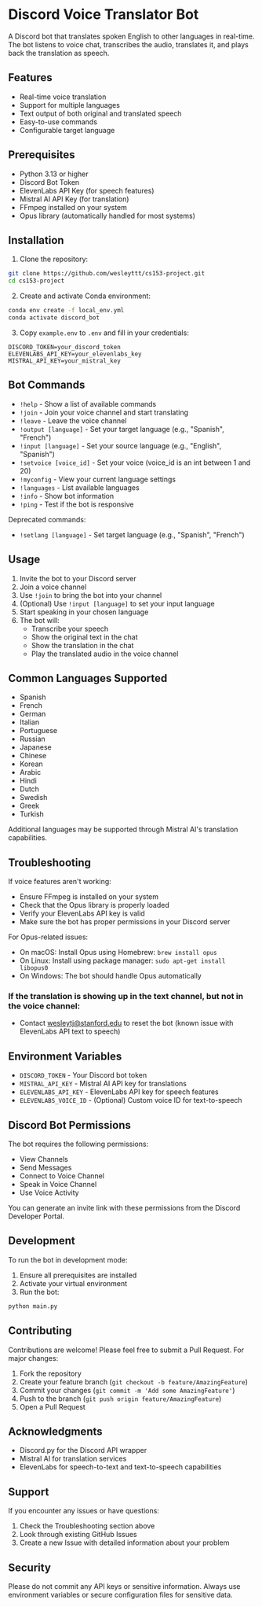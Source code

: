 # Discord Voice Translator Bot

A Discord bot that translates spoken English to other languages in real-time. The bot listens to voice chat, transcribes the audio, translates it, and plays back the translation as speech.

## Features

- Real-time voice translation
- Support for multiple languages
- Text output of both original and translated speech
- Easy-to-use commands
- Configurable target language

## Prerequisites

- Python 3.13 or higher
- Discord Bot Token
- ElevenLabs API Key (for speech features)
- Mistral AI API Key (for translation)
- FFmpeg installed on your system
- Opus library (automatically handled for most systems)

## Installation

1. Clone the repository:

```bash
git clone https://github.com/wesleyttt/cs153-project.git
cd cs153-project
```

2. Create and activate Conda environment:

```bash
conda env create -f local_env.yml
conda activate discord_bot
```

3. Copy `example.env` to `.env` and fill in your credentials:

```plaintext
DISCORD_TOKEN=your_discord_token
ELEVENLABS_API_KEY=your_elevenlabs_key
MISTRAL_API_KEY=your_mistral_key
```


## Bot Commands

- `!help` - Show a list of available commands
- `!join` - Join your voice channel and start translating
- `!leave` - Leave the voice channel
- `!output [language]` - Set your target language (e.g., "Spanish", "French")
- `!input [language]` - Set your source language (e.g., "English", "Spanish")
- `!setvoice [voice_id]` - Set your voice (voice_id is an int between 1 and 20)
- `!myconfig` - View your current language settings
- `!languages` - List available languages
- `!info` - Show bot information
- `!ping` - Test if the bot is responsive

Deprecated commands:
- `!setlang [language]` - Set target language (e.g., "Spanish", "French")

## Usage

1. Invite the bot to your Discord server
2. Join a voice channel
3. Use `!join` to bring the bot into your channel
4. (Optional) Use `!input [language]` to set your input language
5. Start speaking in your chosen language
6. The bot will:
   - Transcribe your speech
   - Show the original text in the chat
   - Show the translation in the chat
   - Play the translated audio in the voice channel

## Common Languages Supported

- Spanish
- French
- German
- Italian
- Portuguese
- Russian
- Japanese
- Chinese
- Korean
- Arabic
- Hindi
- Dutch
- Swedish
- Greek
- Turkish

Additional languages may be supported through Mistral AI's translation capabilities.

## Troubleshooting

If voice features aren't working:
- Ensure FFmpeg is installed on your system
- Check that the Opus library is properly loaded
- Verify your ElevenLabs API key is valid
- Make sure the bot has proper permissions in your Discord server

For Opus-related issues:
- On macOS: Install Opus using Homebrew: `brew install opus`
- On Linux: Install using package manager: `sudo apt-get install libopus0`
- On Windows: The bot should handle Opus automatically

### If the translation is showing up in the text channel, but not in the voice channel:
- Contact wesleytj@stanford.edu to reset the bot (known issue with ElevenLabs API text to speech)

## Environment Variables

- `DISCORD_TOKEN` - Your Discord bot token
- `MISTRAL_API_KEY` - Mistral AI API key for translations
- `ELEVENLABS_API_KEY` - ElevenLabs API key for speech features
- `ELEVENLABS_VOICE_ID` - (Optional) Custom voice ID for text-to-speech

## Discord Bot Permissions

The bot requires the following permissions:
- View Channels
- Send Messages
- Connect to Voice Channel
- Speak in Voice Channel
- Use Voice Activity

You can generate an invite link with these permissions from the Discord Developer Portal.

## Development

To run the bot in development mode:

1. Ensure all prerequisites are installed
2. Activate your virtual environment
3. Run the bot:

```bash
python main.py
```


## Contributing

Contributions are welcome! Please feel free to submit a Pull Request. For major changes:

1. Fork the repository
2. Create your feature branch (`git checkout -b feature/AmazingFeature`)
3. Commit your changes (`git commit -m 'Add some AmazingFeature'`)
4. Push to the branch (`git push origin feature/AmazingFeature`)
5. Open a Pull Request


## Acknowledgments

- Discord.py for the Discord API wrapper
- Mistral AI for translation services
- ElevenLabs for speech-to-text and text-to-speech capabilities

## Support

If you encounter any issues or have questions:
1. Check the Troubleshooting section above
2. Look through existing GitHub Issues
3. Create a new Issue with detailed information about your problem

## Security

Please do not commit any API keys or sensitive information. Always use environment variables or secure configuration files for sensitive data.
